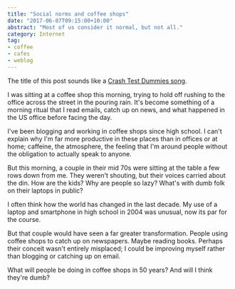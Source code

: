 ```yaml
---
title: "Social norms and coffee shops"
date: "2017-06-07T09:15:00+10:00"
abstract: "Most of us consider it normal, but not all."
category: Internet
tag:
- coffee
- cafes
- weblog
---
```

The title of this post sounds like a [Crash Test Dummies song].

I was sitting at a coffee shop this morning, trying to hold off rushing to the office across the street in the pouring rain. It's become something of a morning ritual that I read emails, catch up on news, and what happened in the US office before facing the day.

I've been blogging and working in coffee shops since high school. I can't explain why I'm far more productive in these places than in offices or at home; caffeine, the atmosphere, the feeling that I'm around people without the obligation to actually speak to anyone.

But this morning, a couple in their mid 70s were sitting at the table a few rows down from me. They weren't shouting, but their voices carried about the din. How are the kids? Why are people so lazy? What's with dumb folk on their laptops in public?

I often think how the world has changed in the last decade. My use of a laptop and smartphone in high school in 2004 was unusual, now its par for the course.

But that couple would have seen a far greater transformation. People using coffee shops to catch up on newspapers. Maybe reading books. Perhaps their conceit wasn't entirely misplaced; I could be improving myself rather than blogging or catching up on email.

What will people be doing in coffee shops in 50 years? And will I think they're dumb?

[Crash Test Dummies song]: http://www.youtube.com/watch?v=j53VGZnW4fU

